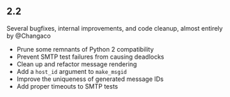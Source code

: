 ## 2.2
Several bugfixes, internal improvements, and code cleanup, almost entirely by @Changaco

- Prune some remnants of Python 2 compatibility
- Prevent SMTP test failures from causing deadlocks
- Clean up and refactor message rendering
- Add a `host_id` argument to `make_msgid`
- Improve the uniqueness of generated message IDs
- Add proper timeouts to SMTP tests
